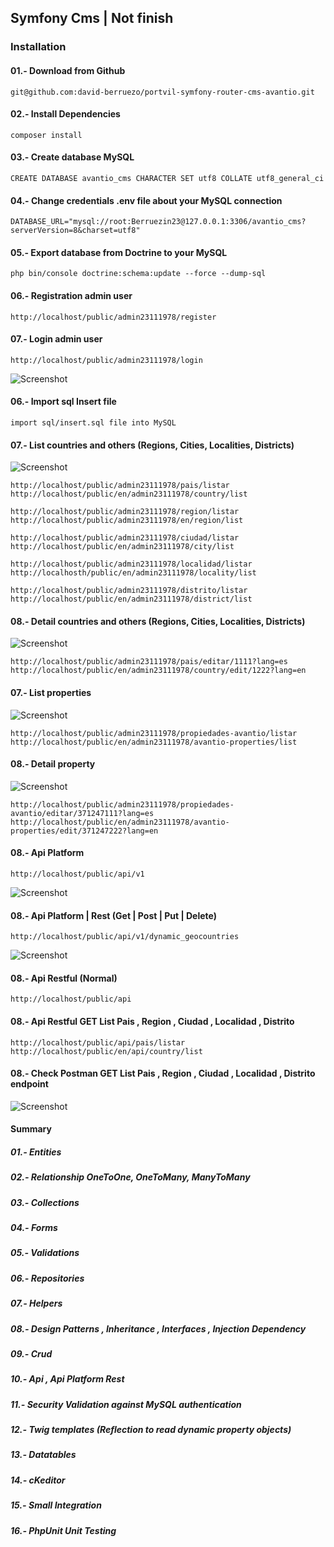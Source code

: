 ## Symfony Cms | Not finish

### Installation 

#### 01.- Download from Github 

```console
git@github.com:david-berruezo/portvil-symfony-router-cms-avantio.git 
```

#### 02.- Install Dependencies

```console
composer install
```

#### 03.- Create database MySQL

```console
CREATE DATABASE avantio_cms CHARACTER SET utf8 COLLATE utf8_general_ci
```

#### 04.- Change credentials .env file about your MySQL connection

```console
DATABASE_URL="mysql://root:Berruezin23@127.0.0.1:3306/avantio_cms?serverVersion=8&charset=utf8"
```

#### 05.- Export database from Doctrine to your MySQL

```console
php bin/console doctrine:schema:update --force --dump-sql
```

#### 06.- Registration admin user

```console
http://localhost/public/admin23111978/register
```

#### 07.- Login admin user

```console
http://localhost/public/admin23111978/login
```

![Screenshot](/screens/login.jpg)<br>


#### 06.- Import sql Insert file

```console
import sql/insert.sql file into MySQL
```

#### 07.- List countries and others (Regions, Cities, Localities, Districts)

![Screenshot](/screens/pais.jpg)<br>

```console
http://localhost/public/admin23111978/pais/listar
http://localhost/public/en/admin23111978/country/list

http://localhost/public/admin23111978/region/listar
http://localhost/public/admin23111978/en/region/list

http://localhost/public/admin23111978/ciudad/listar
http://localhost/public/en/admin23111978/city/list

http://localhost/public/admin23111978/localidad/listar
http://localhosth/public/en/admin23111978/locality/list

http://localhost/public/admin23111978/distrito/listar
http://localhost/public/en/admin23111978/district/list
```

#### 08.- Detail countries and others (Regions, Cities, Localities, Districts)

![Screenshot](/screens/pais_detalle.jpg)<br>

```console
http://localhost/public/admin23111978/pais/editar/1111?lang=es
http://localhost/public/en/admin23111978/country/edit/1222?lang=en
```

#### 07.- List properties

![Screenshot](/screens/propiedades.jpg)<br>

```console
http://localhost/public/admin23111978/propiedades-avantio/listar
http://localhost/public/en/admin23111978/avantio-properties/list

```

#### 08.- Detail property

![Screenshot](/screens/propiedades_detalle.jpg)<br>

```console
http://localhost/public/admin23111978/propiedades-avantio/editar/371247111?lang=es
http://localhost/public/en/admin23111978/avantio-properties/edit/371247222?lang=en
```

#### 08.- Api Platform
```console
http://localhost/public/api/v1
```
![Screenshot](/screens/api_platform.jpg)<br>

#### 08.- Api Platform | Rest (Get | Post | Put | Delete)
```console
http://localhost/public/api/v1/dynamic_geocountries
```

![Screenshot](/screens/api_platform_get.jpg)<br>


#### 08.- Api Restful (Normal)
```console
http://localhost/public/api
```

#### 08.- Api Restful GET List Pais , Region , Ciudad , Localidad , Distrito
```console
http://localhost/public/api/pais/listar
http://localhost/public/en/api/country/list
```


#### 08.- Check Postman GET List Pais , Region , Ciudad , Localidad , Distrito endpoint
![Screenshot](/screens/postman-api-get-list.jpg)<br>


#### Summary 

##### 01.- Entities
##### 02.- Relationship OneToOne, OneToMany, ManyToMany
##### 03.- Collections
##### 04.- Forms
##### 05.- Validations
##### 06.- Repositories
##### 07.- Helpers
##### 08.- Design Patterns , Inheritance , Interfaces , Injection Dependency 
##### 09.- Crud
##### 10.- Api , Api Platform Rest
##### 11.- Security Validation against MySQL authentication
##### 12.- Twig templates (Reflection to read dynamic property objects)
##### 13.- Datatables
##### 14.- cKeditor
##### 15.- Small Integration 
##### 16.- PhpUnit Unit Testing
